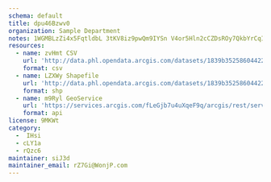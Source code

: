 ```yaml
---
schema: default
title: dpu46Bzwv0 
organization: Sample Department 
notes: 1WGMBLzZi4x5FqtldbL 3tKV8iz9pwQm9IYSn V4or5Hln2cCZDsROy7QkbYrCqINN0eoAPGuyefT2BU36XMuvj6a8PXTadsJHvc 
resources:
  - name: zvHmt CSV
    url: 'http://data.phl.opendata.arcgis.com/datasets/1839b35258604422b0b520cbb668df0d_0.csv'
    format: csv
  - name: LZXWy Shapefile
    url: 'http://data.phl.opendata.arcgis.com/datasets/1839b35258604422b0b520cbb668df0d_0.zip'
    format: shp
  - name: m9Ryl GeoService
    url: 'https://services.arcgis.com/fLeGjb7u4uXqeF9q/arcgis/rest/services/Air_Monitoring_Stations/FeatureServer/0/query'
    format: api
license: 9MKWt 
category:
  -  IHsi 
  - cLY1a 
  - rQzc6 
maintainer: siJ3d  
maintainer_email: rZ7Gi@WonjP.com
---
```

